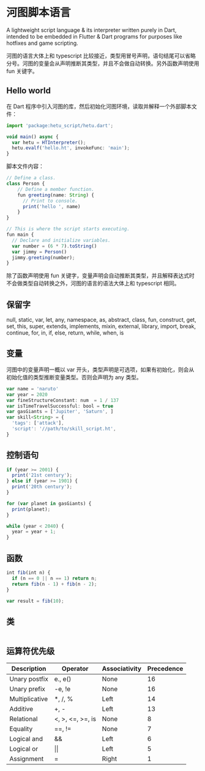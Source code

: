 # 河图脚本语言

A lightweight script language & its interpreter written purely in Dart, intended to be embedded in Flutter & Dart programs for purposes like hotfixes and game scripting.

河图的语言大体上和 typescript 比较接近，类型用冒号声明，语句结尾可以省略分号。河图的变量会从声明推断其类型，并且不会做自动转换。另外函数声明使用 fun 关键字。

## Hello world

在 Dart 程序中引入河图的库，然后初始化河图环境，读取并解释一个外部脚本文件：

```typescript
import 'package:hetu_script/hetu.dart';

void main() async {
  var hetu = HTInterpreter();
  hetu.evalf('hello.ht', invokeFunc: 'main');
}
```

脚本文件内容：

```typescript
// Define a class.
class Person {
    // Define a member function.
    fun greeting(name: String) {
      // Print to console.
      print('hello ', name)
    }
}

// This is where the script starts executing.
fun main {
  // Declare and initialize variables.
  var number = (6 * 7).toString()
  var jimmy = Person()
  jimmy.greeting(number);
}
```

除了函数声明使用 fun 关键字，变量声明会自动推断其类型，并且解释表达式时不会做类型自动转换之外，河图的语言的语法大体上和 typescript 相同。

## 保留字

null, static, var, let, any, namespace, as, abstract, class, fun, construct, get, set, this, super, extends, implements, mixin, external, library, import, break, continue, for, in, if, else, return, while, when, is

## 变量

河图中的变量声明一概以 var 开头，类型声明是可选项，如果有初始化，则会从初始化值的类型推断变量类型。否则会声明为 any 类型。

```typescript
var name = 'naruto'
var year = 2020
var fineStructureConstant: num  = 1 / 137
var isTimeTravelSuccessful: bool = true
var gasGiants = ['Jupiter', 'Saturn', ]
var skill<String> = {
  'tags': ['attack'],
  'script': '//path/to/skill_script.ht',
}
```

## 控制语句

```typescript
if (year >= 2001) {
  print('21st century');
} else if (year >= 1901) {
  print('20th century');
}

for (var planet in gasGiants) {
  print(planet);
}

while (year < 2040) {
  year = year + 1;
}
```

## 函数

```typescript
int fib(int n) {
  if (n == 0 || n == 1) return n;
  return fib(n - 1) + fib(n - 2);
}

var result = fib(10);
```

## 类

```typescript

```

## 运算符优先级

| Description    | Operator         | Associativity | Precedence |
| -------------- | ---------------- | ------------- | ---------- |
| Unary postfix  | e., e()          | None          | 16         |
| Unary prefix   | -e, !e           | None          | 16         |
| Multiplicative | \*, /, %         | Left          | 14         |
| Additive       | +, -             | Left          | 13         |
| Relational     | <, >, <=, >=, is | None          | 8          |
| Equality       | ==, !=           | None          | 7          |
| Logical and    | &&               | Left          | 6          |
| Logical or     | \|\|             | Left          | 5          |
| Assignment     | =                | Right         | 1          |
